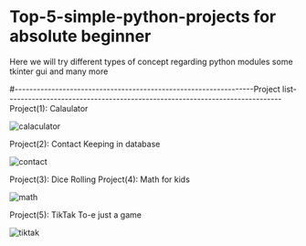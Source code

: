 # Top-5-simple-python-projects for absolute beginner
Here we will try different types of concept regarding python modules some tkinter gui and many more   



#-----------------------------------------------------------------Project list---------------------------------------------------------------------------
Project(1): Calaulator

![calaculator](https://user-images.githubusercontent.com/61034696/134322727-f2f47a90-a5f3-4d6a-bd12-64c7014a53b4.PNG)

Project(2): Contact Keeping in database

![contact](https://user-images.githubusercontent.com/61034696/134323029-f359e2ba-46ea-40b6-8e44-594543d97386.PNG)

Project(3): Dice Rolling
Project(4): Math for kids

![math](https://user-images.githubusercontent.com/61034696/134323139-71332415-75d7-4701-84b9-d46271b93ce8.PNG)

Project(5): TikTak To-e just a game

![tiktak](https://user-images.githubusercontent.com/61034696/134323196-69f661a9-6b06-4238-a013-1a856e27cdc8.PNG)

